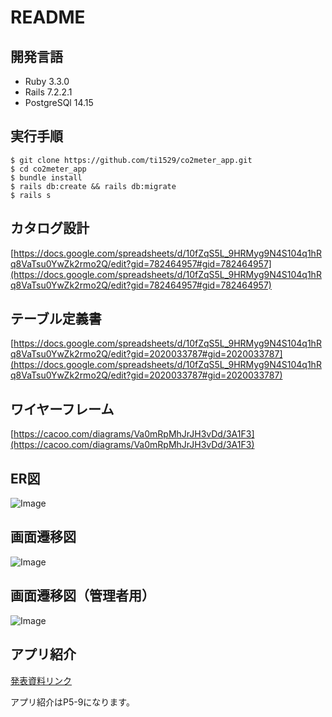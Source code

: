 # README

## 開発言語
- Ruby 3.3.0
- Rails 7.2.2.1
- PostgreSQl 14.15
  
## 実行手順
```
$ git clone https://github.com/ti1529/co2meter_app.git
$ cd co2meter_app
$ bundle install
$ rails db:create && rails db:migrate
$ rails s
```

## カタログ設計
[https://docs.google.com/spreadsheets/d/10fZqS5L_9HRMyg9N4S104q1hRq8VaTsu0YwZk2rmo2Q/edit?gid=782464957#gid=782464957](https://docs.google.com/spreadsheets/d/10fZqS5L_9HRMyg9N4S104q1hRq8VaTsu0YwZk2rmo2Q/edit?gid=782464957#gid=782464957)

## テーブル定義書
[https://docs.google.com/spreadsheets/d/10fZqS5L_9HRMyg9N4S104q1hRq8VaTsu0YwZk2rmo2Q/edit?gid=2020033787#gid=2020033787](https://docs.google.com/spreadsheets/d/10fZqS5L_9HRMyg9N4S104q1hRq8VaTsu0YwZk2rmo2Q/edit?gid=2020033787#gid=2020033787)

## ワイヤーフレーム
[https://cacoo.com/diagrams/Va0mRpMhJrJH3vDd/3A1F3](https://cacoo.com/diagrams/Va0mRpMhJrJH3vDd/3A1F3)

## ER図
![Image](https://github.com/user-attachments/assets/633367a5-23be-45e7-8c53-d693a538cd7c)

## 画面遷移図
![Image](https://github.com/user-attachments/assets/65718c1b-5c94-4c51-98dc-6daa3fd96e27)

## 画面遷移図（管理者用）
![Image](https://github.com/user-attachments/assets/2295581f-28d9-4be9-932d-4285bd6e3bba)

## アプリ紹介

[発表資料リンク](https://www.canva.com/design/DAGlamfImRE/_uu1hkQHU7ufDC7X-qJcBQ/edit?utm_content=DAGlamfImRE&utm_campaign=designshare&utm_medium=link2&utm_source=sharebutton)

アプリ紹介はP5-9になります。
